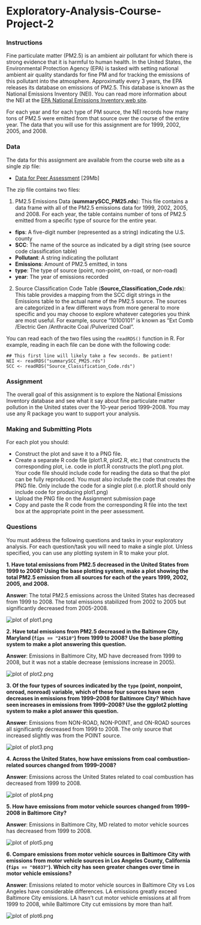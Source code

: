 # Exploratory-Analysis-Course-Project-2

### Instructions

Fine particulate matter (PM2.5) is an ambient air pollutant for which there is strong evidence that it is harmful to human health. In the United States, the Environmental Protection Agency (EPA) is tasked with setting national ambient air quality standards for fine PM and for tracking the emissions of this pollutant into the atmosphere. Approximatly every 3 years, the EPA releases its database on emissions of PM2.5. This database is known as the National Emissions Inventory (NEI). You can read more information about the NEI at the [EPA National Emissions Inventory web site](https://www.epa.gov/air-emissions-inventories).

For each year and for each type of PM source, the NEI records how many tons of PM2.5 were emitted from that source over the course of the entire year. The data that you will use for this assignment are for 1999, 2002, 2005, and 2008.

### Data

The data for this assignment are available from the course web site as a single zip file:

- [Data for Peer Assessment](https://d396qusza40orc.cloudfront.net/exdata%2Fdata%2FNEI_data.zip) [29Mb]

The zip file contains two files:

1) PM2.5 Emissions Data (**summarySCC_PM25.rds**): This file contains a data frame with all of the PM2.5 emissions data for 1999, 2002, 2005, and 2008. For each year, the table contains number of tons of PM2.5 emitted from a specific type of source for the entire year.
  - **fips**: A five-digit number (represented as a string) indicating the U.S. county
  - **SCC**: The name of the source as indicated by a digit string (see source code classification table)
  - **Pollutant**: A string indicating the pollutant
  - **Emissions**: Amount of PM2.5 emitted, in tons
  - **type**: The type of source (point, non-point, on-road, or non-road)
  - **year**: The year of emissions recorded

2) Source Classification Code Table (**Source_Classification_Code.rds**): This table provides a mapping from the SCC digit strings in the Emissions table to the actual name of the PM2.5 source. The sources are categorized in a few different ways from more general to more specific and you may choose to explore whatever categories you think are most useful. For example, source “10100101” is known as “Ext Comb /Electric Gen /Anthracite Coal /Pulverized Coal”.

You can read each of the two files using the `readRDS()` function in R. For example, reading in each file can be done with the following code:

``` 
## This first line will likely take a few seconds. Be patient!
NEI <- readRDS("summarySCC_PM25.rds")
SCC <- readRDS("Source_Classification_Code.rds")
```

### Assignment

The overall goal of this assignment is to explore the National Emissions Inventory database and see what it say about fine particulate matter pollution in the United states over the 10-year period 1999–2008. You may use any R package you want to support your analysis.

### Making and Submitting Plots

For each plot you should:

  - Construct the plot and save it to a PNG file.
  - Create a separate R code file (plot1.R, plot2.R, etc.) that constructs the corresponding plot, i.e. code in plot1.R constructs the plot1.png plot. Your code file should include code for reading the data so that the plot can be fully reproduced. You must also include the code that creates the PNG file. Only include the code for a single plot (i.e. plot1.R should only include code for producing plot1.png)
  - Upload the PNG file on the Assignment submission page
  - Copy and paste the R code from the corresponding R file into the text box at the appropriate point in the peer assessment.

### Questions

You must address the following questions and tasks in your exploratory analysis. For each question/task you will need to make a single plot. Unless specified, you can use any plotting system in R to make your plot.

**1. Have total emissions from PM2.5 decreased in the United States from 1999 to 2008? Using the base plotting system, make a plot showing the total PM2.5 emission from all sources for each of the years 1999, 2002, 2005, and 2008.**
  
  **Answer**: The total PM2.5 emissions across the United States has decreased from 1999 to 2008. The total emissions stabilized from 2002 to 2005 but significantly decreased from 2005-2008.
  
![plot of plot1.png](./plot1.png)
  
**2. Have total emissions from PM2.5 decreased in the Baltimore City, Maryland (`fips == "24510"`) from 1999 to 2008? Use the base plotting system to make a plot answering this question.**
  
  **Answer**: Emissions in Baltimore City, MD have decreased from 1999 to 2008, but it was not a stable decrease (emissions increase in 2005).
  
![plot of plot2.png](./plot2.png)
  
**3. Of the four types of sources indicated by the `type` (point, nonpoint, onroad, nonroad) variable, which of these four sources have seen decreases in emissions from 1999–2008 for Baltimore City? Which have seen increases in emissions from 1999–2008? Use the ggplot2 plotting system to make a plot answer this question.**
  
  **Answer**: Emissions from NON-ROAD, NON-POINT, and ON-ROAD sources all significantly decreased from 1999 to 2008. The only source that increased slightly was from the POINT source.
  
![plot of plot3.png](./plot3.png)
  
**4. Across the United States, how have emissions from coal combustion-related sources changed from 1999–2008?**
  
  **Answer**: Emissions across the United States related to coal combustion has decreased from 1999 to 2008.

![plot of plot4.png](./plot4.png)
  
**5. How have emissions from motor vehicle sources changed from 1999–2008 in Baltimore City?**
  
  **Answer**: Emissions in Baltimore City, MD related to motor vehicle sources has decreased from 1999 to 2008.

![plot of plot5.png](./plot5.png)
  
**6. Compare emissions from motor vehicle sources in Baltimore City with emissions from motor vehicle sources in Los Angeles County, California (`fips == "06037"`). Which city has seen greater changes over time in motor vehicle emissions?**
  
  **Answer**: Emissions related to motor vehicle sources in Baltimore City vs Los Angeles have considerable differences. LA emissions greatly exceed Baltimore City emissions. LA hasn't cut motor vehicle emissions at all from 1999 to 2008, while Baltimore City cut emissions by more than half.
  
  ![plot of plot6.png](./plot6.png)

